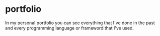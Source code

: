 # portfolio
In my personal portfolio you can see everything that I've done in the past and every programming language or frameword that I've used.
